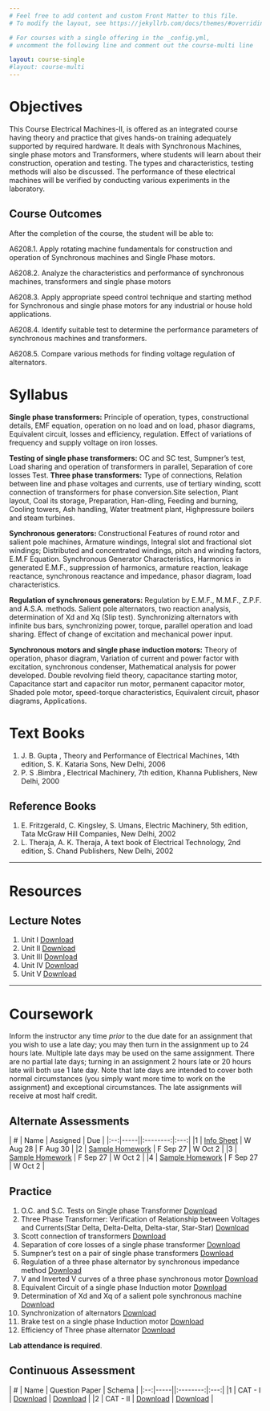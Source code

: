 ```yaml
---
# Feel free to add content and custom Front Matter to this file.
# To modify the layout, see https://jekyllrb.com/docs/themes/#overriding-theme-defaults

# For courses with a single offering in the _config.yml,
# uncomment the following line and comment out the course-multi line

layout: course-single
#layout: course-multi
---
```


# <a name="description">Objectives</a>

  This Course Electrical Machines-II, is offered as an integrated course having theory and practice that gives hands-on training adequately supported by required hardware. It deals with Synchronous Machines, single phase motors and Transformers, where students will learn about their construction, operation and testing. The types and characteristics, testing methods will also be discussed. The performance of these electrical machines will be verified by conducting various experiments in the laboratory. 

## <a name="outcomes">Course Outcomes</a>

After the completion of the course, the student will be able to:

A6208.1. Apply rotating machine fundamentals for construction and operation of Synchronous machines and Single Phase motors.

A6208.2. Analyze the characteristics and performance of synchronous machines, transformers and single phase motors

A6208.3. Apply appropriate speed control technique and starting method for Synchronous and single phase motors for any industrial or house hold applications.

A6208.4. Identify suitable test to determine the performance parameters of synchronous machines and transformers.

A6208.5. Compare various methods for finding voltage regulation of alternators. 

# <a name="syllabus">Syllabus</a>

**Single phase transformers:** Principle of operation, types, constructional details, EMF equation, operation on no load and on load, phasor diagrams, Equivalent circuit, losses and efficiency, regulation. Effect of variations of frequency and supply voltage on iron losses.

**Testing of single phase transformers:** OC and SC test, Sumpner’s test, Load sharing and operation of transformers in parallel, Separation of core losses Test. **Three phase transformers:** Type of connections, Relation between line and phase voltages and currents, use of tertiary winding, scott connection of transformers for phase conversion.Site selection, Plant layout, Coal its storage, Preparation, Han-dling, Feeding and burning, Cooling towers, Ash handling, Water treatment plant, Highpressure boilers and steam turbines.

**Synchronous generators:** Constructional Features of round rotor and salient pole machines, Armature windings, Integral slot and fractional slot windings; Distributed and concentrated windings, pitch and winding factors, E.M.F Equation. Synchronous Generator Characteristics, Harmonics in generated E.M.F., suppression of harmonics, armature reaction, leakage reactance, synchronous reactance and impedance, phasor diagram, load characteristics.

**Regulation of synchronous generators:** Regulation by E.M.F., M.M.F., Z.P.F. and A.S.A. methods. Salient pole alternators, two reaction analysis, determination of Xd and Xq (Slip test). Synchronizing alternators with infinite bus bars, synchronizing power, torque, parallel operation and load sharing. Effect of change of excitation and mechanical power input.

**Synchronous motors and single phase induction motors:** Theory of operation, phasor diagram, Variation of current and power factor with excitation, synchronous condenser, Mathematical analysis for power developed. Double revolving field theory, capacitance starting motor, Capacitance start and capacitor run motor, permanent capacitor motor, Shaded pole motor, speed-torque characteristics, Equivalent circuit, phasor diagrams, Applications.

# <a name="textbooks">Text Books</a>

1. J. B. Gupta , Theory and Performance of Electrical Machines, 14th edition, S. K. Kataria Sons, New Delhi, 2006
2. P. S .Bimbra , Electrical Machinery, 7th edition, Khanna Publishers, New Delhi, 2000

## <a name="references">Reference Books</a>

1. E. Fritzgerald, C. Kingsley, S. Umans, Electric Machinery, 5th edition, Tata McGraw Hill Companies, New Delhi, 2002
2. L. Theraja, A. K. Theraja, A text book of Electrical Technology, 2nd edition, S. Chand Publishers, New Delhi, 2002

<hr>

# Resources

## <a name="lecturenotes">Lecture Notes</a>

1. Unit I [Download](https://docs.google.com/forms/d/e/1FAIpQLSdtxgmw2tL6IzzK0qq3Fw2h2FTFmGHoTRs8p6wTfTToUn7pZg/viewform?usp=sf_link)
2. Unit II [Download](https://docs.google.com/forms/d/e/1FAIpQLSdtxgmw2tL6IzzK0qq3Fw2h2FTFmGHoTRs8p6wTfTToUn7pZg/viewform?usp=sf_link)
3. Unit III [Download](https://docs.google.com/forms/d/e/1FAIpQLSdtxgmw2tL6IzzK0qq3Fw2h2FTFmGHoTRs8p6wTfTToUn7pZg/viewform?usp=sf_link)
4. Unit IV [Download](https://docs.google.com/forms/d/e/1FAIpQLSdtxgmw2tL6IzzK0qq3Fw2h2FTFmGHoTRs8p6wTfTToUn7pZg/viewform?usp=sf_link)
5. Unit V [Download](https://docs.google.com/forms/d/e/1FAIpQLSdtxgmw2tL6IzzK0qq3Fw2h2FTFmGHoTRs8p6wTfTToUn7pZg/viewform?usp=sf_link)

<hr>

# Coursework

Inform the instructor any time *prior* to the due date for an assignment
that you wish to use a late day; you may then turn in the assignment up to 24
hours late. Multiple late days may be used on the same assignment. There are no
partial late days; turning in an assignment 2 hours late or 20 hours late will
both use 1 late day. Note that late days are intended to cover both normal
circumstances (you simply want more time to work on the assignment) and
exceptional circumstances. The late assignments will receive at most half credit.

## <a name="aat">Alternate Assessments</a>

| #  | Name | Assigned | Due |
|:--:|-----||:--------:|:---:|
|1 | [Info Sheet](https://docs.google.com/forms/d/e/1FAIpQLSdtxgmw2tL6IzzK0qq3Fw2h2FTFmGHoTRs8p6wTfTToUn7pZg/viewform?usp=sf_link) | W Aug 28 | F Aug 30 |
|2 | [Sample Homework]({{site.baseurl}}/homework/function-reading.pdf) | F Sep 27 | W Oct 2 |
|3 | [Sample Homework]({{site.baseurl}}/homework/function-reading.pdf) | F Sep 27 | W Oct 2 |
|4 | [Sample Homework]({{site.baseurl}}/homework/function-reading.pdf) | F Sep 27 | W Oct 2 |

## <a name="practice">Practice</a>

1. O.C. and S.C. Tests on Single phase Transformer [Download](https://docs.google.com/forms/d/e/1FAIpQLSdtxgmw2tL6IzzK0qq3Fw2h2FTFmGHoTRs8p6wTfTToUn7pZg/viewform?usp=sf_link)
2. Three Phase Transformer: Verification of Relationship between Voltages and Currents(Star Delta, Delta-Delta, Delta-star, Star-Star) [Download](https://docs.google.com/forms/d/e/1FAIpQLSdtxgmw2tL6IzzK0qq3Fw2h2FTFmGHoTRs8p6wTfTToUn7pZg/viewform?usp=sf_link)
3. Scott connection of transformers [Download](https://docs.google.com/forms/d/e/1FAIpQLSdtxgmw2tL6IzzK0qq3Fw2h2FTFmGHoTRs8p6wTfTToUn7pZg/viewform?usp=sf_link)
4. Separation of core losses of a single phase transformer [Download](https://docs.google.com/forms/d/e/1FAIpQLSdtxgmw2tL6IzzK0qq3Fw2h2FTFmGHoTRs8p6wTfTToUn7pZg/viewform?usp=sf_link)
5. Sumpner’s test on a pair of single phase transformers [Download](https://docs.google.com/forms/d/e/1FAIpQLSdtxgmw2tL6IzzK0qq3Fw2h2FTFmGHoTRs8p6wTfTToUn7pZg/viewform?usp=sf_link)
6. Regulation of a three phase alternator by synchronous impedance method [Download](https://docs.google.com/forms/d/e/1FAIpQLSdtxgmw2tL6IzzK0qq3Fw2h2FTFmGHoTRs8p6wTfTToUn7pZg/viewform?usp=sf_link)
7. V and Inverted V curves of a three phase synchronous motor [Download](https://docs.google.com/forms/d/e/1FAIpQLSdtxgmw2tL6IzzK0qq3Fw2h2FTFmGHoTRs8p6wTfTToUn7pZg/viewform?usp=sf_link)
8. Equivalent Circuit of a single phase Induction motor [Download](https://docs.google.com/forms/d/e/1FAIpQLSdtxgmw2tL6IzzK0qq3Fw2h2FTFmGHoTRs8p6wTfTToUn7pZg/viewform?usp=sf_link)
9. Determination of Xd and Xq of a salient pole synchronous machine [Download](https://docs.google.com/forms/d/e/1FAIpQLSdtxgmw2tL6IzzK0qq3Fw2h2FTFmGHoTRs8p6wTfTToUn7pZg/viewform?usp=sf_link)
10. Synchronization of alternators [Download](https://docs.google.com/forms/d/e/1FAIpQLSdtxgmw2tL6IzzK0qq3Fw2h2FTFmGHoTRs8p6wTfTToUn7pZg/viewform?usp=sf_link)
11. Brake test on a single phase Induction motor [Download](https://docs.google.com/forms/d/e/1FAIpQLSdtxgmw2tL6IzzK0qq3Fw2h2FTFmGHoTRs8p6wTfTToUn7pZg/viewform?usp=sf_link)
12. Efficiency of Three phase alternator [Download](https://docs.google.com/forms/d/e/1FAIpQLSdtxgmw2tL6IzzK0qq3Fw2h2FTFmGHoTRs8p6wTfTToUn7pZg/viewform?usp=sf_link)


**Lab attendance is required**.

## <a name="cat">Continuous Assessment</a>

| #  | Name | Question Paper | Schema  |
|:--:|-----||:--------:|:---:|
|1 | CAT - I | [Download](https://docs.google.com/forms/d/e/1FAIpQLSdtxgmw2tL6IzzK0qq3Fw2h2FTFmGHoTRs8p6wTfTToUn7pZg/viewform?usp=sf_link) | [Download](https://docs.google.com/forms/d/e/1FAIpQLSdtxgmw2tL6IzzK0qq3Fw2h2FTFmGHoTRs8p6wTfTToUn7pZg/viewform?usp=sf_link) |
|2 | CAT - II | [Download](https://docs.google.com/forms/d/e/1FAIpQLSdtxgmw2tL6IzzK0qq3Fw2h2FTFmGHoTRs8p6wTfTToUn7pZg/viewform?usp=sf_link) | [Download](https://docs.google.com/forms/d/e/1FAIpQLSdtxgmw2tL6IzzK0qq3Fw2h2FTFmGHoTRs8p6wTfTToUn7pZg/viewform?usp=sf_link) |
